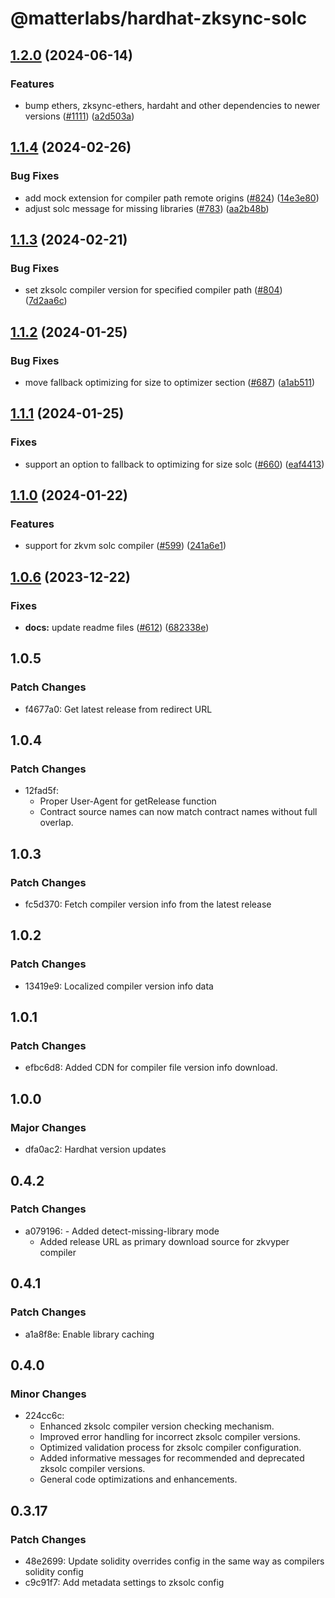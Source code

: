 # @matterlabs/hardhat-zksync-solc

## [1.2.0](https://github.com/matter-labs/hardhat-zksync/compare/@matterlabs/hardhat-zksync-solc-v1.1.4...@matterlabs/hardhat-zksync-solc-v1.2.0) (2024-06-14)


### Features

* bump ethers, zksync-ethers, hardaht and other dependencies to newer versions ([#1111](https://github.com/matter-labs/hardhat-zksync/issues/1111)) ([a2d503a](https://github.com/matter-labs/hardhat-zksync/commit/a2d503abe3f504859651f22998046576eddf6579))

## [1.1.4](https://github.com/matter-labs/hardhat-zksync/compare/@matterlabs/hardhat-zksync-solc-v1.1.3...@matterlabs/hardhat-zksync-solc-v1.1.4) (2024-02-26)


### Bug Fixes

* add mock extension for compiler path remote origins ([#824](https://github.com/matter-labs/hardhat-zksync/issues/824)) ([14e3e80](https://github.com/matter-labs/hardhat-zksync/commit/14e3e80df60cc74ae2c26f6bfa487b17bd212f73))
* adjust solc message for missing libraries ([#783](https://github.com/matter-labs/hardhat-zksync/issues/783)) ([aa2b48b](https://github.com/matter-labs/hardhat-zksync/commit/aa2b48b98d5fc11570161a6b7cdfa1944ef5e8a4))

## [1.1.3](https://github.com/matter-labs/hardhat-zksync/compare/@matterlabs/hardhat-zksync-solc-v1.1.2...@matterlabs/hardhat-zksync-solc-v1.1.3) (2024-02-21)


### Bug Fixes

* set zksolc compiler version for specified compiler path ([#804](https://github.com/matter-labs/hardhat-zksync/issues/804)) ([7d2aa6c](https://github.com/matter-labs/hardhat-zksync/commit/7d2aa6cd180d601161af0399bd8fad884f598683))

## [1.1.2](https://github.com/matter-labs/hardhat-zksync/compare/@matterlabs/hardhat-zksync-solc-v1.1.1...@matterlabs/hardhat-zksync-solc-v1.1.2) (2024-01-25)


### Bug Fixes

* move fallback optimizing for size to optimizer section ([#687](https://github.com/matter-labs/hardhat-zksync/issues/687)) ([a1ab511](https://github.com/matter-labs/hardhat-zksync/commit/a1ab51196ec0066a37df46e1a1be0970b8152cba))

## [1.1.1](https://github.com/matter-labs/hardhat-zksync/compare/@matterlabs/hardhat-zksync-solc-v1.1.0...@matterlabs/hardhat-zksync-solc-v1.1.1) (2024-01-25)


### Fixes

* support an option to fallback to optimizing for size solc ([#660](https://github.com/matter-labs/hardhat-zksync/issues/660)) ([eaf4413](https://github.com/matter-labs/hardhat-zksync/commit/eaf44134b588ec869593b2799f9603698d7cfca2))

## [1.1.0](https://github.com/matter-labs/hardhat-zksync/compare/@matterlabs/hardhat-zksync-solc-v1.0.6...@matterlabs/hardhat-zksync-solc-v1.1.0) (2024-01-22)


### Features

* support for zkvm solc compiler ([#599](https://github.com/matter-labs/hardhat-zksync/issues/599)) ([241a6e1](https://github.com/matter-labs/hardhat-zksync/commit/241a6e11899b5d893159f71cf388417d46082351))

## [1.0.6](https://github.com/matter-labs/hardhat-zksync/compare/@matterlabs/hardhat-zksync-solc@1.0.5...@matterlabs/hardhat-zksync-solc-v1.0.6) (2023-12-22)


### Fixes

* **docs:** update readme files ([#612](https://github.com/matter-labs/hardhat-zksync/issues/612)) ([682338e](https://github.com/matter-labs/hardhat-zksync/commit/682338e60f52021206325ff6eeec2c394a118642))

## 1.0.5

### Patch Changes

- f4677a0: Get latest release from redirect URL

## 1.0.4

### Patch Changes

- 12fad5f:
  - Proper User-Agent for getRelease function
  - Contract source names can now match contract names without full overlap.

## 1.0.3

### Patch Changes

- fc5d370: Fetch compiler version info from the latest release

## 1.0.2

### Patch Changes

- 13419e9: Localized compiler version info data

## 1.0.1

### Patch Changes

- efbc6d8: Added CDN for compiler file version info download.

## 1.0.0

### Major Changes

- dfa0ac2: Hardhat version updates

## 0.4.2

### Patch Changes

- a079196: - Added detect-missing-library mode
  - Added release URL as primary download source for zkvyper compiler

## 0.4.1

### Patch Changes

- a1a8f8e: Enable library caching

## 0.4.0

### Minor Changes

- 224cc6c:
  - Enhanced zksolc compiler version checking mechanism.
  - Improved error handling for incorrect zksolc compiler versions.
  - Optimized validation process for zksolc compiler configuration.
  - Added informative messages for recommended and deprecated zksolc compiler versions.
  - General code optimizations and enhancements.

## 0.3.17

### Patch Changes

- 48e2699: Update solidity overrides config in the same way as compilers solidity config
- c9c91f7: Add metadata settings to zksolc config
